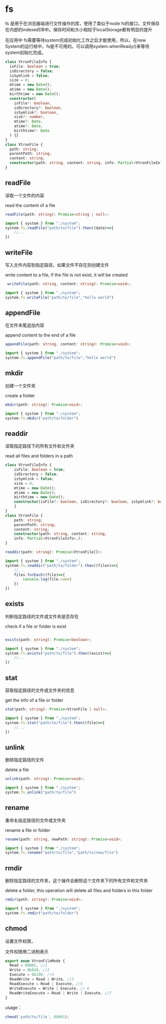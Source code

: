 # fs

fs 是用于在浏览器端进行文件操作的库，使用了类似于node fs的接口，文件保存在内部的indexedDB中。保存时间和大小相较于localStorage都有明显的提升

在应用中 fs需要等待system完成初始化工作之后才能使用，所以，在new System的运行帧中，fs是不可用的。可以调用system.whenReady()来等待system初始化完成。

```typescript
class VtronFileInfo {
  isFile: boolean = true;
  isDirectory = false;
  isSymlink = false;
  size = 0;
  mtime = new Date();
  atime = new Date();
  birthtime = new Date();
  constructor(
    isFile?: boolean,
    isDirectory?: boolean,
    isSymlink?: boolean,
    size?: number,
    mtime?: Date,
    atime?: Date,
    birthtime?: Date
  ) {}
}
class VtronFile {
  path: string;
  parentPath: string;
  content: string;
  constructor(path: string, content: string, info: Partial<VtronFileInfo>);
}
```

## readFile

读取一个文件的内容

read the content of a file

```typescript
readFile(path: string): Promise<string | null>;

import { system } from "./system";
system.fs.readFile("path/to/file").then((data)=>{
    //...
})
```

## writeFile

写入文件内容到指定路径，如果文件不存在则创建文件

write content to a file, if the file is not exist, it will be created

```typescript
 writeFile(path: string, content: string): Promise<void>;

import { system } from "./system";
system.fs.writeFile("path/to/file","hello world")
```

## appendFile

在文件末尾追加内容

append content to the end of a file

```typescript
appendFile(path: string, content: string): Promise<void>;

import { system } from "./system";
system.fs.appendFile("path/to/file","hello world")
```

## mkdir

创建一个文件夹

create a folder

```typescript
mkdir(path: string): Promise<void>;

import { system } from "./system";
system.fs.mkdir("path/to/folder")
```

## readdir

读取指定路径下的所有文件和文件夹

read all files and folders in a path

```typescript
class VtronFileInfo {
    isFile: boolean = true;
    isDirectory = false;
    isSymlink = false;
    size = 0;
    mtime = new Date();
    atime = new Date();
    birthtime = new Date();
    constructor(isFile?: boolean, isDirectory?: boolean, isSymlink?: boolean, size?: number, mtime?: Date, atime?: Date, birthtime?: Date) {
    }
}
class VtronFile {
    path: string;
    parentPath: string;
    content: string;
    constructor(path: string, content: string,
    info: Partial<VtronFileInfo>,);
}

readdir(path: string): Promise<VtronFile[]>;

import { system } from "./system";
system.fs.readdir("path/to/folder").then((files)=>{
    //...
    files.forEach((file)=>{
        console.log(file.name)
    })
})
```

## exists

判断指定路径的文件或文件夹是否存在

check if a file or folder is exist

```typescript

exists(path: string): Promise<boolean>;

import { system } from "./system";
system.fs.exists("path/to/file").then((exist)=>{
    //...
})
```

## stat

获取指定路径的文件或文件夹的信息

get the info of a file or folder

```typescript
stat(path: string): Promise<VtronFile | null>;

import { system } from "./system";
system.fs.stat("path/to/file").then((file)=>{
    //...
})
```

## unlink

删除指定路径的文件

delete a file

```typescript
unlink(path: string): Promise<void>;

import { system } from "./system";
system.fs.unlink("path/to/file")
```

## rename

重命名指定路径的文件或文件夹

rename a file or folder

```typescript
rename(path: string, newPath: string): Promise<void>;

import { system } from "./system";
system.fs.rename("path/to/file","path/to/new/file")
```

## rmdir

删除指定路径的文件夹，这个操作会删除这个文件夹下的所有文件和文件夹

delete a folder, this operation will delete all files and folders in this folder

```typescript
rmdir(path: string): Promise<void>;

import { system } from "./system";
system.fs.rmdir("path/to/folder")
```

## chmod

设置文件权限，

文件权限用二进制表示

```ts
export enum VtronFileMode {
  Read = 0b001, //1
  Write = 0b010, //2
  Execute = 0b100, //4
  ReadWrite = Read | Write, //3
  ReadExecute = Read | Execute, //5
  WriteExecute = Write | Execute, // 6
  ReadWriteExecute = Read | Write | Execute, //7
}
```

usage：

```ts
chmod('path/to/file', 0b001);
```
